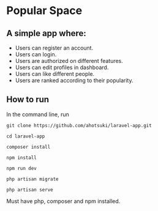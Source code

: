 # Popular Space

## A simple app where:

-   Users can register an account.
-   Users can login.
-   Users are authorized on different features.
-   Users can edit profiles in dashboard.
-   Users can like different people.
-   Users are ranked according to their popularity.

## How to run

In the command line, run

`git clone https://github.com/ahotsuki/laravel-app.git`

`cd laravel-app`

`composer install`

`npm install`

`npm run dev`

`php artisan migrate`

`php artisan serve`

Must have php, composer and npm installed.
